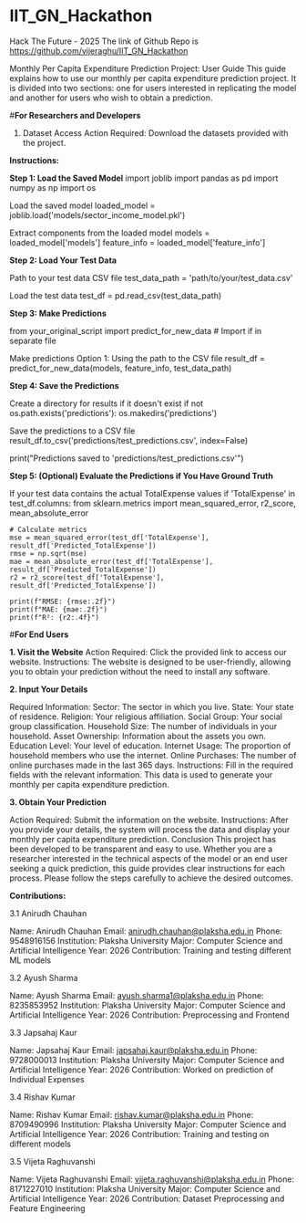 # IIT_GN_Hackathon
Hack The Future - 2025
The link of Github Repo is https://github.com/vijeraghu/IIT_GN_Hackathon 

Monthly Per Capita Expenditure Prediction Project: User Guide
This guide explains how to use our monthly per capita expenditure prediction project. It is divided into two sections: one for users interested in replicating the model and another for users who wish to obtain a prediction.

#**For Researchers and Developers**
1. Dataset Access
Action Required:
Download the datasets provided with the project.

**Instructions:**

**Step 1: Load the Saved Model**
import joblib
import pandas as pd
import numpy as np
import os

Load the saved model
loaded_model = joblib.load('models/sector_income_model.pkl')

Extract components from the loaded model
models = loaded_model['models']
feature_info = loaded_model['feature_info']

**Step 2: Load Your Test Data**

Path to your test data CSV file
test_data_path = 'path/to/your/test_data.csv'

 Load the test data
test_df = pd.read_csv(test_data_path)

**Step 3: Make Predictions**

from your_original_script import predict_for_new_data  # Import if in separate file

 Make predictions
Option 1: Using the path to the CSV file
result_df = predict_for_new_data(models, feature_info, test_data_path)

**Step 4: Save the Predictions**

Create a directory for results if it doesn't exist
if not os.path.exists('predictions'):
    os.makedirs('predictions')

 Save the predictions to a CSV file
result_df.to_csv('predictions/test_predictions.csv', index=False)

print("Predictions saved to 'predictions/test_predictions.csv'")

**Step 5: (Optional) Evaluate the Predictions if You Have Ground Truth**

If your test data contains the actual TotalExpense values
if 'TotalExpense' in test_df.columns:
    from sklearn.metrics import mean_squared_error, r2_score, mean_absolute_error
    
    # Calculate metrics
    mse = mean_squared_error(test_df['TotalExpense'], result_df['Predicted_TotalExpense'])
    rmse = np.sqrt(mse)
    mae = mean_absolute_error(test_df['TotalExpense'], result_df['Predicted_TotalExpense'])
    r2 = r2_score(test_df['TotalExpense'], result_df['Predicted_TotalExpense'])
    
    print(f"RMSE: {rmse:.2f}")
    print(f"MAE: {mae:.2f}")
    print(f"R²: {r2:.4f}")

#**For End Users**

**1. Visit the Website**
Action Required:
Click the provided link to access our website.
Instructions:
The website is designed to be user-friendly, allowing you to obtain your prediction without the need to install any software.

**2. Input Your Details**

Required Information:
Sector: The sector in which you live.
State: Your state of residence.
Religion: Your religious affiliation.
Social Group: Your social group classification.
Household Size: The number of individuals in your household.
Asset Ownership: Information about the assets you own.
Education Level: Your level of education.
Internet Usage: The proportion of household members who use the internet.
Online Purchases: The number of online purchases made in the last 365 days.
Instructions:
Fill in the required fields with the relevant information. This data is used to generate your monthly per capita expenditure prediction.

**3. Obtain Your Prediction**

Action Required:
Submit the information on the website.
Instructions:
After you provide your details, the system will process the data and display your monthly per capita expenditure prediction.
Conclusion
This project has been developed to be transparent and easy to use. Whether you are a researcher interested in the technical aspects of the model or an end user seeking a quick prediction, this guide provides clear instructions for each process. Please follow the steps carefully to achieve the desired outcomes.


**Contributions:**


3.1 Anirudh Chauhan

Name: Anirudh Chauhan
Email: anirudh.chauhan@plaksha.edu.in
Phone: 9548916156
Institution: Plaksha University
Major: Computer Science and Artificial Intelligence
Year: 2026
Contribution: Training and testing different ML models

3.2 Ayush Sharma

Name: Ayush Sharma
Email: ayush.sharma1@plaksha.edu.in
Phone: 8235853952
Institution: Plaksha University
Major: Computer Science and Artificial Intelligence
Year: 2026
Contribution: Preprocessing and Frontend

3.3 Japsahaj Kaur

Name: Japsahaj Kaur
Email: japsahaj.kaur@plaksha.edu.in
Phone: 9728000013
Institution: Plaksha University
Major: Computer Science and Artificial Intelligence
Year: 2026
Contribution: Worked on prediction of Individual Expenses

3.4 Rishav Kumar

Name: Rishav Kumar
Email: rishav.kumar@plaksha.edu.in
Phone: 8709490996
Institution: Plaksha University
Major: Computer Science and Artificial Intelligence
Year: 2026
Contribution: Training and testing on different models

3.5 Vijeta Raghuvanshi

Name: Vijeta Raghuvanshi
Email: vijeta.raghuvanshi@plaksha.edu.in
Phone: 8171227010
Institution: Plaksha University
Major: Computer Science and Artificial Intelligence
Year: 2026
Contribution: Dataset Preprocessing and Feature Engineering
